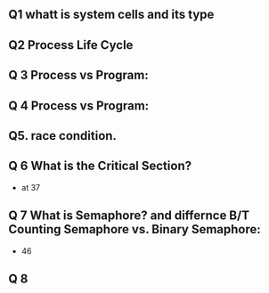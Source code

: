 ##   Q1 whatt is system cells and its type
##  Q2 Process Life Cycle
##   Q 3 Process vs Program:
##  Q 4 Process vs Program:
##   Q5. race condition.
##  Q 6 What is the Critical Section?  
-  at  37
## Q 7 What is Semaphore? and differnce B/T Counting Semaphore vs. Binary Semaphore:
- 46
## Q 8  
